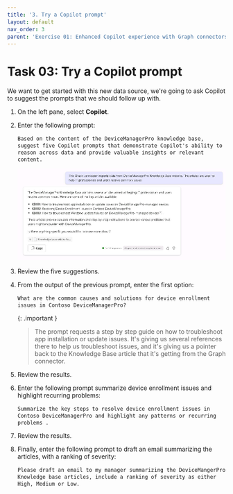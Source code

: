 ```yaml
---
title: '3. Try a Copilot prompt'
layout: default
nav_order: 3
parent: 'Exercise 01: Enhanced Copilot experience with Graph connectors'
---
```


# Task 03: Try a Copilot prompt

We want to get started with this new data source, we're going to ask Copilot to suggest the prompts that we should follow up with.

1. 	On the left pane, select **Copilot**.

1. 	Enter the following prompt:
	 ``` Copilot-wrap
 	 Based on the content of the DeviceManagerPro knowledge base, suggest five Copilot prompts that demonstrate Copilot's ability to reason across data and provide valuable insights or relevant content.
 	 ```
 
 	![copilotResponse1.jpg](../../media/copilotResponse1.jpg)


1. 	Review the five suggestions.

1. 	From the output of the previous prompt, enter the first option:

 	``` Copilot-wrap
  	What are the common causes and solutions for device enrollment issues in Contoso DeviceManagerPro?
	```
	
 	{: .important }
	> The prompt requests a step by step guide on how to troubleshoot app installation or update issues. It's giving us several references there to help us troubleshoot issues, and it's giving us a pointer back to the Knowledge Base article that it's getting from the Graph connector.

1. 	Review the results.

1. 	Enter the following prompt summarize device enrollment issues and highlight recurring problems:

	``` Copilot-wrap
	Summarize the key steps to resolve device enrollment issues in Contoso DeviceManagerPro and highlight any patterns or recurring problems .
	```

1. 	Review the results.

1. 	Finally, enter the following prompt to draft an email summarizing the articles, with a ranking of severity:

 	``` Copilot-wrap
	Please draft an email to my manager summarizing the DeviceMangerPro Knowledge base articles, include a ranking of severity as either High, Medium or Low.
	```
